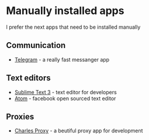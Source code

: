 # Manually installed apps
I prefer the next apps that need to be installed manually

## Communication
* [Telegram](https://telegram.org/) - a really fast messanger app

## Text editors
* [Sublime Text 3](https://www.sublimetext.com/) - text editor for developers
* [Atom](https://atom.io/) - facebook open sourced text editor

## Proxies
* [Charles Proxy](https://www.charlesproxy.com/) - a beutiful proxy app for development

